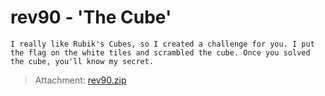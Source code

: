 # rev90 - 'The Cube'
    I really like Rubik's Cubes, so I created a challenge for you. I put the flag on the white tiles and scrambled the cube. Once you solved the cube, you'll know my secret.

> Attachment: [rev90.zip](./rev90.zip)
